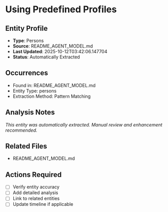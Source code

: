 # Using Predefined Profiles

## Entity Profile
- **Type**: Persons
- **Source**: README_AGENT_MODEL.md
- **Last Updated**: 2025-10-12T03:42:06.147704
- **Status**: Automatically Extracted

## Occurrences
- Found in: README_AGENT_MODEL.md
- Entity Type: persons
- Extraction Method: Pattern Matching

## Analysis Notes
*This entity was automatically extracted. Manual review and enhancement recommended.*

## Related Files
- README_AGENT_MODEL.md

## Actions Required
- [ ] Verify entity accuracy
- [ ] Add detailed analysis
- [ ] Link to related entities
- [ ] Update timeline if applicable
